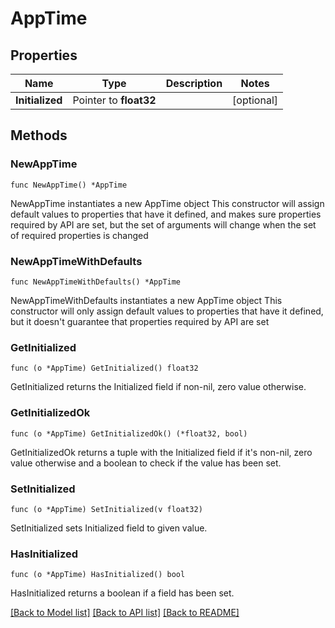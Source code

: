 # AppTime

## Properties

Name | Type | Description | Notes
------------ | ------------- | ------------- | -------------
**Initialized** | Pointer to **float32** |  | [optional]

## Methods

### NewAppTime

`func NewAppTime() *AppTime`

NewAppTime instantiates a new AppTime object
This constructor will assign default values to properties that have it defined,
and makes sure properties required by API are set, but the set of arguments
will change when the set of required properties is changed

### NewAppTimeWithDefaults

`func NewAppTimeWithDefaults() *AppTime`

NewAppTimeWithDefaults instantiates a new AppTime object
This constructor will only assign default values to properties that have it defined,
but it doesn't guarantee that properties required by API are set

### GetInitialized

`func (o *AppTime) GetInitialized() float32`

GetInitialized returns the Initialized field if non-nil, zero value otherwise.

### GetInitializedOk

`func (o *AppTime) GetInitializedOk() (*float32, bool)`

GetInitializedOk returns a tuple with the Initialized field if it's non-nil, zero value otherwise
and a boolean to check if the value has been set.

### SetInitialized

`func (o *AppTime) SetInitialized(v float32)`

SetInitialized sets Initialized field to given value.

### HasInitialized

`func (o *AppTime) HasInitialized() bool`

HasInitialized returns a boolean if a field has been set.


[[Back to Model list]](../README.md#documentation-for-models) [[Back to API list]](../README.md#documentation-for-api-endpoints) [[Back to README]](../README.md)
